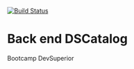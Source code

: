 [![Build Status](https://app.travis-ci.com/wjdsantos/dscatalog-bootcamp-devsuperior.svg?branch=main)](https://app.travis-ci.com/wjdsantos/dscatalog-bootcamp-devsuperior)

# Back end DSCatalog

Bootcamp DevSuperior
